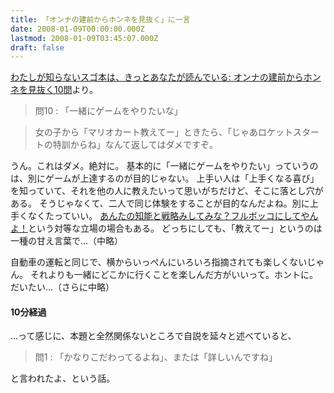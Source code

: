 ```yaml
---
title: 「オンナの建前からホンネを見抜く」に一言
date: 2008-01-09T00:00:00.000Z
lastmod: 2008-01-09T03:45:07.000Z
draft: false
---
```


[わたしが知らないスゴ本は、きっとあなたが読んでいる: オンナの建前からホンネを見抜く10問](http://dain.cocolog-nifty.com/myblog/2008/01/10_13d9.html)より。

> 問10 : 「一緒にゲームをやりたいな」

> 女の子から「マリオカート教えてー」ときたら、「じゃあロケットスタートの特訓からね」なんて返してはダメですぞ。

うん。これはダメ。絶対に。 基本的に「一緒にゲームをやりたい」っていうのは、別にゲームが上達するのが目的じゃない。 上手い人は「上手くなる喜び」を知っていて、それを他の人に教えたいって思いがちだけど、そこに落とし穴がある。 そうじゃなくて、二人で同じ体験をすることが目的なんだよね。別に上手くなくたっていい。 [あんたの知能と戦略みしてみな？フルボッコにしてやんよ！](http://d.hatena.ne.jp/dropdb/20080108/1199796528)という対等な立場の場合もある。 どっちにしても、「教えてー」というのは一種の甘え言葉で…（中略）

自動車の運転と同じで、横からいっぺんにいろいろ指摘されても楽しくないじゃん。 それよりも一緒にどこかに行くことを楽しんだ方がいいって。ホントに。 だいたい…（さらに中略）

#### 10分経過

…って感じに、本題と全然関係ないところで自説を延々と述べていると、

> 問1 : 「かなりこだわってるよね」、または「詳しいんですね」

と言われたよ、という話。
